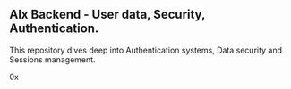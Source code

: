 ## Alx Backend - User data, Security, Authentication.

This repository dives deep into Authentication systems, Data security and Sessions management.

0x
